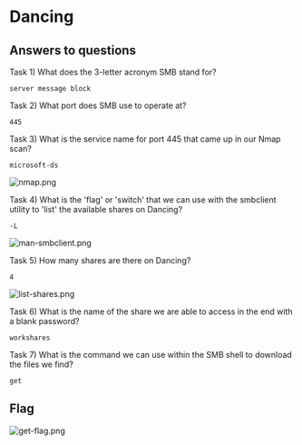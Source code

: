 # Dancing

## Answers to questions

Task 1) What does the 3-letter acronym SMB stand for?

```text
server message block
```

Task 2) What port does SMB use to operate at?

```text
445
```

Task 3) What is the service name for port 445 that came up in our Nmap scan?

```text
microsoft-ds
```

![nmap.png](../../../../../_resources/nmap.png)


Task 4) What is the 'flag' or 'switch' that we can use with the smbclient utility to 'list' the available shares on Dancing?

```text
-L
```


![man-smbclient.png](../../../../../_resources/man-smbclient.png)


Task 5) How many shares are there on Dancing?

```text
4
```


![list-shares.png](../../../../../_resources/list-shares.png)

Task 6) What is the name of the share we are able to access in the end with a blank password?

```text
workshares
```

Task 7) What is the command we can use within the SMB shell to download the files we find?

```text
get
```

## Flag

![get-flag.png](../../../../../_resources/get-flag.png)